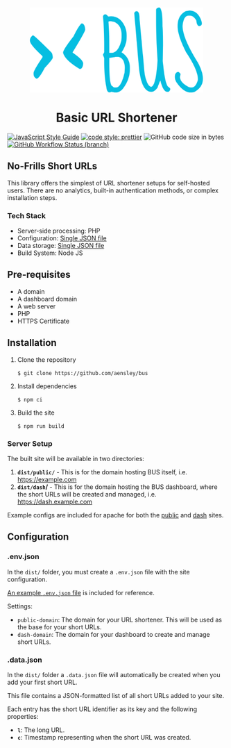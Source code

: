 <h1 align="center">
  <img src="src/img/logo.svg" alt="BUS logo" height="196" width="400"><br/><br/>
  Basic URL Shortener
</h1>

[![JavaScript Style Guide](https://img.shields.io/badge/code_style-standard-brightgreen.svg?style=flat-square)](https://standardjs.com)
[![code style: prettier](https://img.shields.io/badge/code_style-prettier-ff69b4.svg?style=flat-square)](https://prettier.io)
![GitHub code size in bytes](https://img.shields.io/github/languages/code-size/aensley/bus?style=flat-square)
[![GitHub Workflow Status (branch)](https://img.shields.io/github/workflow/status/aensley/bus/ci/main?style=flat-square)](https://github.com/aensley/bus/actions/workflows/ci.yml?query=branch%3Amain)

## No-Frills Short URLs

This library offers the simplest of URL shortener setups for self-hosted users. There are no analytics, built-in authentication methods, or complex installation steps.

### Tech Stack

- Server-side processing: PHP
- Configuration: [Single JSON file](#.env.json)
- Data storage: [Single JSON file](#.data.json)
- Build System: Node JS

## Pre-requisites

- A domain
- A dashboard domain
- A web server
- PHP
- HTTPS Certificate

## Installation

1. Clone the repository

   ```ShellSession
   $ git clone https://github.com/aensley/bus
   ```

1. Install dependencies

   ```ShellSession
   $ npm ci
   ```

1. Build the site

   ```ShellSession
   $ npm run build
   ```

### Server Setup

The built site will be available in two directories:

1. **`dist/public/`** - This is for the domain hosting BUS itself, i.e. https://example.com
1. **`dist/dash`/** - This is for the domain hosting the BUS dashboard, where the short URLs will be created and managed, i.e. https://dash.example.com

Example configs are included for apache for both the [public](examples/apache-site-public.conf) and [dash](examples/apache-site-dash.conf) sites.

## Configuration

### .env.json

In the `dist/` folder, you must create a `.env.json` file with the site configuration.

[An example `.env.json` file](examples/.env.json) is included for reference.

Settings:

- `public-domain`: The domain for your URL shortener. This will be used as the base for your short URLs.
- `dash-domain`: The domain for your dashboard to create and manage short URLs.

### .data.json

In the `dist/` folder a `.data.json` file will automatically be created when you add your first short URL.

This file contains a JSON-formatted list of all short URLs added to your site.

Each entry has the short URL identifier as its key and the following properties:

- **`l`**: The long URL.
- **`c`**: Timestamp representing when the short URL was created.
